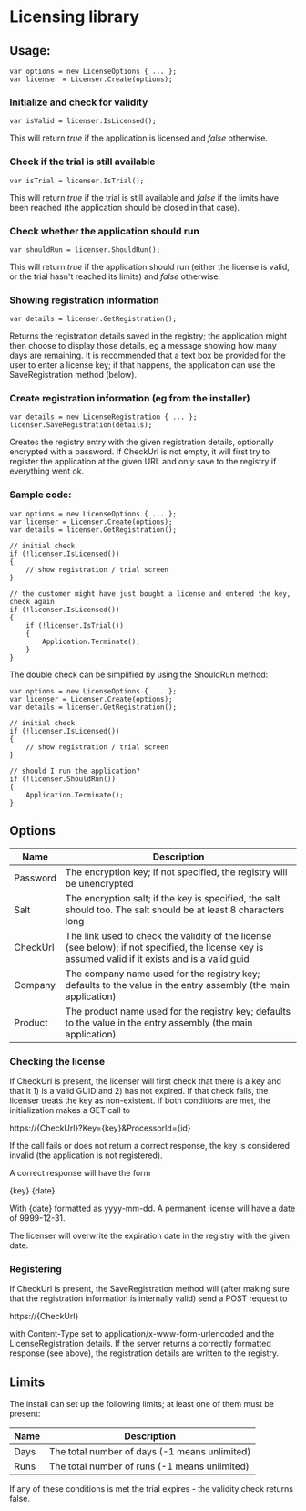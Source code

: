 # Licensing library

## Usage:

    var options = new LicenseOptions { ... };
    var licenser = Licenser.Create(options);

### Initialize and check for validity

    var isValid = licenser.IsLicensed();

This will return *true* if the application is licensed and *false* otherwise.

### Check if the trial is still available

    var isTrial = licenser.IsTrial();

This will return *true* if the trial is still available and *false* if the limits have been reached (the application should be closed in that case).

### Check whether the application should run

    var shouldRun = licenser.ShouldRun();

This will return *true* if the application should run (either the license is valid, or the trial hasn't reached its limits) and *false* otherwise.

### Showing registration information

    var details = licenser.GetRegistration();

Returns the registration details saved in the registry; the application might then choose to display those details, eg a message showing how many days
are remaining. It is recommended that a text box be provided for the user to enter a license key; if that happens, the application can use the
SaveRegistration method (below).

### Create registration information (eg from the installer)

    var details = new LicenseRegistration { ... };
    licenser.SaveRegistration(details);

Creates the registry entry with the given registration details, optionally encrypted with a password. If CheckUrl is not empty, it will first try to register
the application at the given URL and only save to the registry if everything went ok.

### Sample code:

    var options = new LicenseOptions { ... };
    var licenser = Licenser.Create(options);
    var details = licenser.GetRegistration();

    // initial check
    if (!licenser.IsLicensed())
    {
        // show registration / trial screen
    }

    // the customer might have just bought a license and entered the key, check again
    if (!licenser.IsLicensed())
    {
        if (!licenser.IsTrial())
        {
            Application.Terminate();
        }
    }

The double check can be simplified by using the ShouldRun method:

    var options = new LicenseOptions { ... };
    var licenser = Licenser.Create(options);
    var details = licenser.GetRegistration();

    // initial check
    if (!licenser.IsLicensed())
    {
        // show registration / trial screen
    }

    // should I run the application?
    if (!licenser.ShouldRun())
    {
        Application.Terminate();
    }


## Options

Name        | Description
----------- | -----------
Password    | The encryption key; if not specified, the registry will be unencrypted
Salt        | The encryption salt; if the key is specified, the salt should too. The salt should be at least 8 characters long
CheckUrl    | The link used to check the validity of the license (see below); if not specified, the license key is assumed valid if it exists and is a valid guid
Company     | The company name used for the registry key; defaults to the value in the entry assembly (the main application)
Product     | The product name used for the registry key; defaults to the value in the entry assembly (the main application)

### Checking the license

If CheckUrl is present, the licenser will first check that there is a key and that it 1) is a valid GUID and 2) has not expired. If that check fails,
the licenser treats the key as non-existent. If both conditions are met, the initialization makes a GET call to

https://{CheckUrl}?Key={key}&ProcessorId={id} 

If the call fails or does not return a correct response, the key is considered invalid (the application is not registered).

A correct response will have the form

{key} {date}

With {date} formatted as yyyy-mm-dd. A permanent license will have a date of 9999-12-31.

The licenser will overwrite the expiration date in the registry with the given date.

### Registering

If CheckUrl is present, the SaveRegistration method will (after making sure that the registration information is internally valid) send a POST request to

https://{CheckUrl}

with Content-Type set to application/x-www-form-urlencoded and the LicenseRegistration details. If the server returns a correctly formatted response
(see above), the registration details are written to the registry.


## Limits

The install can set up the following limits; at least one of them must be present:

Name   | Description
------ | -----------
Days   | The total number of days (-1 means unlimited)
Runs   | The total number of runs (-1 means unlimited)

If any of these conditions is met the trial expires - the validity check returns false.
